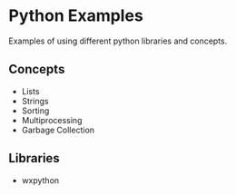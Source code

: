 # Python Examples

Examples of using different python libraries and concepts.

## Concepts

- Lists
- Strings
- Sorting
- Multiprocessing
- Garbage Collection

## Libraries

- wxpython
